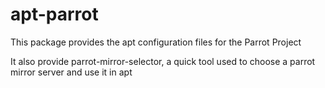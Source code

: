 # apt-parrot

This package provides the apt configuration files for the Parrot Project

It also provide parrot-mirror-selector, a quick tool used to choose a parrot mirror server and use it in apt
